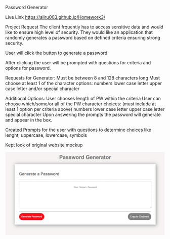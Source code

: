 Password Generator

Live Link https://aliru003.github.io/Homework3/

Project Request
The client frquently has to access sensitive data and would like to ensure high level of security. They would like an application that randomly generates a password based on defined criteria ensuring strong security.


User will click the button to generate a password

After clicking the user will be prompted with questions for criteria and options for password.

Requests for Generator:
Must be between 8 and 128 characters long
Must choose at least 1 of the character options:
numbers
lower case letter
upper case letter
and/or special character

Additional Options:
User chooses length of PW within the criteria
User can choose which/some/or all of the PW character choices: (must include at least 1 option per criteria above)
numbers
lower case letter
upper case letter
special character
Upon answering the prompts the password will generate and appear in the box.

Created Prompts for the user with questions to determine choices
like lenght, uppercase, lowercase, symbols

Kept look of original website mockup

![picture 1](images/15aa1155717d13c71a91e43fecc4ed5edb4fb5f3fbfbfafd0ad4677be5e2cce7.png)  

